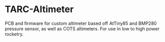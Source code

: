 # TARC-Altimeter

PCB and firmware for custom altimeter based off AtTiny85 and BMP280 pressure sensor, as well as COTS altimeters. For use in low to high power rocketry.

